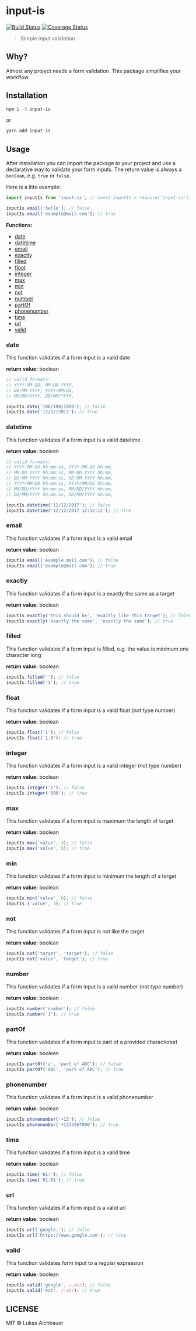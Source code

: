 # input-is

[![Build Status](https://travis-ci.org/aichbauer/node-input-is.svg?branch=master)](https://travis-ci.org/aichbauer/node-input-is)
[![Coverage Status](https://coveralls.io/repos/github/aichbauer/node-input-is/badge.svg?branch=master)](https://coveralls.io/github/aichbauer/node-input-is?branch=master)

> Simple input validation

## Why?

Almost any project needs a form validation.
This package simplifies your workflow.

## Installation

```sh
npm i -S input-is
```

or

```sh
yarn add input-is
```

## Usage

After installation you can import the package to your project and use a declarative way to validate your form inputs.
The return value is always a `boolean`, e.g. `true` or `false`.

Here is a litte example:

```js
import inputIs from 'input-is'; // const inputIs = require('input-is');

inputIs.email('hello'); // false
inputIs.email('example@mail.com'); // true
```

**Functions:**

- [date](#date)
- [datetime](#datetime)
- [email](#email)
- [exactly](#exactly)
- [filled](#filled)
- [float](#float)
- [integer](#integer)
- [max](#max)
- [min](#min)
- [not](#not)
- [number](#number)
- [partOf](#partOf)
- [phonenumber](#phonenumber)
- [time](#time)
- [url](#url)
- [valid](#valid)

### date

This function validates if a form input is a valid date

**return value:** boolean

```js
// valid formats:
// YYYY-MM-DD, MM-DD-YYYY,
// DD-MM-YYYY, YYYY/MM/DD,
// MM/DD/YYYY, DD/MM/YYYY,

inputIs.date('100/100/1000'); // false
inputIs.date('12/12/2017'); // true
```

### datetime

This function validates if a form input is a valid datetime

**return value:** boolean

```js
// valid formats:
// YYYY-MM-DD hh:mm:ss, YYYY-MM-DD hh:mm,
// MM-DD-YYYY hh:mm:ss, MM-DD-YYYY hh:mm,
// DD-MM-YYYY hh:mm:ss, DD-MM-YYYY hh:mm,
// YYYY/MM/DD hh:mm:ss, YYYY/MM/DD hh:mm,
// MM/DD/YYYY hh:mm:ss, MM/DD/YYYY hh:mm,
// DD/MM/YYYY hh:mm:ss, DD/MM/YYYY hh:mm,

inputIs.datetime('12/12/2017'); // false
inputIs.datetime('12/12/2017 12:12:12'); // true
```

### email

This function validates if a form input is a valid email

**return value:** boolean

```js
inputIs.email('example.mail.com'); // false
inputIs.email('example@mail.com'); // true
```

### exactly

This function validates if a form input is a exactly the same as a target

**return value:** boolean

```js
inputIs.exactly('this should be', 'exactly like this target'); // false
inputIs.exactly('exactly the same', 'exactly the same'); // true
```

### filled

This function validates if a form input is filled, e.g. the value is minimum one character long

**return value:** boolean

```js
inputIs.filled(''); // false
inputIs.filled('1'); // true
```

### float

This function validates if a form input is a valid float (not type number)

**return value:** boolean

```js
inputIs.float('1'); // false
inputIs.float('1.0'); // true
```

### integer

This function validates if a form input is a valid integer (not type number)

**return value:** boolean

```js
inputIs.integer('z'); // false
inputIs.integer('990'); // true
```

### max

This function validates if a form input is maximum the length of target

**return value:** boolean

```js
inputIs.max('value', 3); // false
inputIs.max('value', 5); // true
```

### min

This function validates if a form input is minimum the length of a target

**return value:** boolean

```js
inputIs.min('value', 6); // false
inputIs.('value', 3); // true
```

### not

This function validates if a form input is not like the target

**return value:** boolean

```js
inputIs.not('target', 'target'); // false
inputIs.not('value', 'target'); // true
```

### number

This function validates if a form input is a valid number (not type number)

**return value:** boolean

```js
inputIs.number('number'); // false
inputIs.number('1'); // true
```

### partOf

This function validates if a form input is part of a provided characterset

**return value:** boolean

```js
inputIs.partOf('z', 'part of ABC'); // false
inputIs.partOf('ABC', 'part of ABC'); // true
```

### phonenumber

This function validates if a form input is a valid phonenumber

**return value:** boolean

```js
inputIs.phonenumber('+12'); // false
inputIs.phonenumber('+1234567890'); // true
```

### time

This function validates if a form input is a valid time

**return value:** boolean

```js
inputIs.time('01:'); // false
inputIs.time('01:01'); // true
```

### url

This function validates if a form input is a valid url

**return value:** boolean

```js
inputIs.url('google.'); // false
inputIs.url('https://www.google.com'); // true
```

### valid

This function validates form input to a regular expression

**return value:** boolean

```js
inputIs.valid('google', /.at/); // false
inputIs.valid('hat', /.at/); // true
```

## LICENSE

MIT © Lukas Aichbauer
